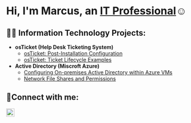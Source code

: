 <h1>Hi, I'm Marcus, an <a href=https://www.linkedin.com/in/marcusgumbs/>IT Professional</a>☺</h1>

<h2>👨‍💻 Information Technology Projects:</h2>

- <b>osTicket (Help Desk Ticketing System)</b>
  - [osTicket: Post-Installation Configuration](https://github.com/marcusgumbs/postinstallconfig.git)
  - [osTicket: Ticket Lifecycle Examples](https://github.com/marcusgumbs/ticketlifecycle.git)
- <b>Active Directory (Miscroft Azure)</b>
  - [Configuring On-premises Active Directory within Azure VMs](https://github.com/marcusgumbs/activedirectory.git)
  - [Network File Shares and Permissions ](https://github.com/marcusgumbs/networkfilesandpermissions.git)


<h2>🤳Connect with me:</h2>


[<img align="left" alt="Josh | LinkedIn" width="22px" src="https://cdn.jsdelivr.net/npm/simple-icons@v3/icons/linkedin.svg" />][linkedin]



[linkedin]: https://www.linkedin.com/in/marcusgumbs/
